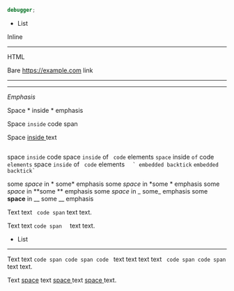 ```js
debugger;
```
* List

Inline<hr/>HTML

Bare https://example.com link

---
***

*Emphasis*

Space * inside * emphasis

Space ` inside ` code span

Space [ inside ](link) text

```
```

space `` inside `` code
space `inside` of ` code` elements
`space` inside `of` code ` elements`
space ``inside`` of `` code`` elements
``  ` embedded backtick``
``embedded backtick`  ``

some *space* in * some* emphasis
some *space* in *some * emphasis
some *space* in **some ** emphasis
some _space_ in _ some_ emphasis
some __space__ in __ some __ emphasis

Text
text ` code
span` text
text.

Text
text `code
span  ` text
text.

* List
---

Text
text ```code
span code
span code ``` text
text
text text ```` code
span code
span```` text
text.

Text [ space](link) text [space ](link) text [ space ](link) text.
